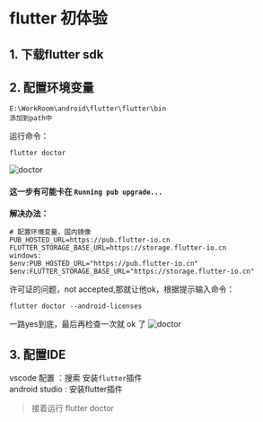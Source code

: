 # flutter 初体验
## 1. 下载flutter sdk  
    
## 2. 配置环境变量
```
E:\WorkRoom\android\flutter\flutter\bin
添加到path中
```
运行命令：
```
flutter doctor
```
![doctor](/res/flutter/flutter_1.png)

#### 这一步有可能卡在 `Running pub upgrade...`
**解决办法：**
```shell
# 配置环境变量，国内镜像
PUB_HOSTED_URL=https://pub.flutter-io.cn
FLUTTER_STORAGE_BASE_URL=https://storage.flutter-io.cn
windows:
$env:PUB_HOSTED_URL="https://pub.flutter-io.cn"
$env:FLUTTER_STORAGE_BASE_URL="https://storage.flutter-io.cn"
```

许可证的问题，not accepted,那就让他ok，根据提示输入命令：
```
flutter doctor --android-licenses

```
一路yes到底，最后再检查一次就 ok 了
![doctor](/res/flutter/flutter_ok.png)

## 3. 配置IDE 
vscode 配置 ：搜索 安装`flutter`插件  
android studio : 安装flutter插件
> 接着运行 flutter doctor


